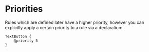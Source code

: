 # Priorities
Rules which are defined later have a higher priority, however you can explicitly apply a certain priority to a rule via a declaration:
```rsml
TextButton {
    @priority 5
}
```